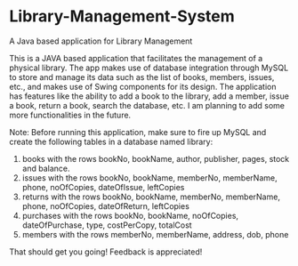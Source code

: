 # Library-Management-System
A Java based application for Library Management

This is a JAVA based application that facilitates the management of a physical library. The app makes use of database integration through MySQL to store and manage its data such as the list of books, members, issues, etc., and makes use of Swing components for its design. 
The application has features like the ability to add a book to the library, add a member, issue a book, return a book, search the database, etc. I am planning to add some more functionalities in the future. 

Note: Before running this application, make sure to fire up MySQL and create the following tables in a database named library:
1. books with the rows bookNo, bookName, author, publisher, pages, stock and balance.
2. issues with the rows bookNo, bookName, memberNo, memberName, phone, noOfCopies, dateOfIssue, leftCopies
3. returns with the rows bookNo, bookName, memberNo, memberName, phone, noOfCopies, dateOfReturn, leftCopies
4. purchases with the rows bookNo, bookName, noOfCopies, dateOfPurchase, type, costPerCopy, totalCost
5. members with the rows memberNo, memberName, address, dob, phone

That should get you going! Feedback is appreciated!

